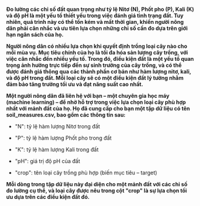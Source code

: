 **Đo lường các chỉ số đất quan trọng như tỷ lệ Nitơ (N), Phốt pho (P), Kali (K) và độ pH là một yếu tố thiết yếu trong việc đánh giá tình trạng đất. Tuy nhiên, quá trình này có thể tốn kém và mất thời gian, khiến người nông dân phải cân nhắc và ưu tiên lựa chọn những chỉ số cần đo dựa trên giới hạn ngân sách của họ.**

**Người nông dân có nhiều lựa chọn khi quyết định trồng loại cây nào cho mỗi mùa vụ. Mục tiêu chính của họ là tối đa hóa sản lượng cây trồng, với việc cân nhắc đến nhiều yếu tố. Trong đó, điều kiện đất là một yếu tố quan trọng ảnh hưởng trực tiếp đến sự sinh trưởng của cây trồng, và có thể được đánh giá thông qua các thành phần cơ bản như hàm lượng nitơ, kali, và độ pH trong đất. Mỗi loại cây sẽ có một điều kiện đất lý tưởng nhằm đảm bảo tăng trưởng tối ưu và đạt năng suất cao nhất.**

**Một người nông dân đã liên hệ với bạn – một chuyên gia học máy (machine learning) – để nhờ hỗ trợ trong việc lựa chọn loại cây phù hợp nhất với mảnh đất của họ. Họ đã cung cấp cho bạn một tập dữ liệu có tên soil_measures.csv, bao gồm các thông tin sau:**

- "N": tỷ lệ hàm lượng Nitơ trong đất

- "P": tỷ lệ hàm lượng Phốt pho trong đất

- "K": tỷ lệ hàm lượng Kali trong đất

- "pH": giá trị độ pH của đất

- "crop": tên loại cây trồng phù hợp (biến mục tiêu – target)

**Mỗi dòng trong tập dữ liệu này đại diện cho một mảnh đất với các chỉ số đo lường cụ thể, và loại cây được nêu trong cột "crop" là sự lựa chọn tối ưu dựa trên các điều kiện đất đó.**